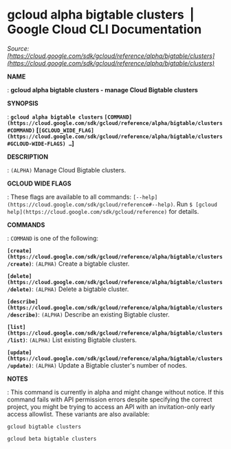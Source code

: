 # gcloud alpha bigtable clusters  |  Google Cloud CLI Documentation

*Source: [https://cloud.google.com/sdk/gcloud/reference/alpha/bigtable/clusters](https://cloud.google.com/sdk/gcloud/reference/alpha/bigtable/clusters)*

**NAME**

: **gcloud alpha bigtable clusters - manage Cloud Bigtable clusters**

**SYNOPSIS**

: **`gcloud alpha bigtable clusters` `[COMMAND](https://cloud.google.com/sdk/gcloud/reference/alpha/bigtable/clusters#COMMAND)` [`[GCLOUD_WIDE_FLAG](https://cloud.google.com/sdk/gcloud/reference/alpha/bigtable/clusters#GCLOUD-WIDE-FLAGS) …`]**

**DESCRIPTION**

: `(ALPHA)` Manage Cloud Bigtable clusters.

**GCLOUD WIDE FLAGS**

: These flags are available to all commands: `[--help](https://cloud.google.com/sdk/gcloud/reference#--help)`.
Run `$ [gcloud help](https://cloud.google.com/sdk/gcloud/reference)` for details.

**COMMANDS**

: ``COMMAND`` is one of the following:

**`[create](https://cloud.google.com/sdk/gcloud/reference/alpha/bigtable/clusters/create)`**:
`(ALPHA)` Create a bigtable cluster.

**`[delete](https://cloud.google.com/sdk/gcloud/reference/alpha/bigtable/clusters/delete)`**:
`(ALPHA)` Delete a bigtable cluster.

**`[describe](https://cloud.google.com/sdk/gcloud/reference/alpha/bigtable/clusters/describe)`**:
`(ALPHA)` Describe an existing Bigtable cluster.

**`[list](https://cloud.google.com/sdk/gcloud/reference/alpha/bigtable/clusters/list)`**:
`(ALPHA)` List existing Bigtable clusters.

**`[update](https://cloud.google.com/sdk/gcloud/reference/alpha/bigtable/clusters/update)`**:
`(ALPHA)` Update a Bigtable cluster's number of nodes.

**NOTES**

: This command is currently in alpha and might change without notice. If this
command fails with API permission errors despite specifying the correct project,
you might be trying to access an API with an invitation-only early access
allowlist. These variants are also available:

```
gcloud bigtable clusters
```

```
gcloud beta bigtable clusters
```